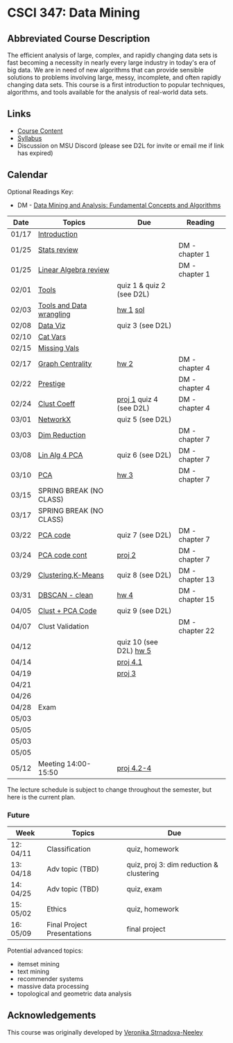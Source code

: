 # CSCI 347: Data Mining

## Abbreviated Course Description

The efficient analysis of large, complex, and rapidly changing data sets is fast
becoming a necessity in nearly every large industry in today's era of big data.
We are in need of new algorithms that can provide sensible solutions to problems
involving large, messy, incomplete, and often rapidly changing data sets. This
course is a first introduction to popular techniques, algorithms, and tools
available for the analysis of real-world data sets.

## Links
- [Course Content](https://github.com/msu/csci-347-spring2022)
- [Syllabus](./syllabus)
- Discussion on MSU Discord (please see D2L for invite or email me if link has expired)

## Calendar

Optional Readings Key:
- DM - [Data Mining and Analysis: Fundamental Concepts and Algorithms](https://dataminingbook.info/book_html/)

| Date  | Topics                                                                | Due                                       | Reading                       |
|-------|-----------------------------------------------------------------------|-------------------------------------------|-------------------------------|
| 01/17 | [Introduction](./notes/01-intro.pdf)                                  |                                           |                               |
| 01/25 | [Stats review](./notes/02a-stats.pdf)                                 |                                           | DM - chapter 1                |
| 01/25 | [Linear Algebra review](./notes/02b-linAlg.pdf)                       |                                           | DM - chapter 1                |
| 02/01 | [Tools](./notes/03-tools.md)                                          | quiz 1 & quiz 2 (see D2L)                 |                               |
| 02/03 | [Tools and Data wrangling](./notes/03-tools.md)                       | [hw 1](hw/01.pdf) [sol](hw/01-sol.pdf)    |                               |
| 02/08 | [Data Viz](./notes/04a-viz.ipynb)                                     | quiz 3 (see D2L)                          |                               |
| 02/10 | [Cat Vars](./notes/04b-cat.pdf)                                       |                                           |                               |
| 02/15 | [Missing Vals](./notes/05a-missing_vals.ipynb)                        |                                           |                               |
| 02/17 | [Graph Centrality](./notes/05b-centrality.pdf)                        | [hw 2](hw/02.pdf)                         | DM - chapter 4                |
| 02/22 | [Prestige](./notes/06a-prestige.pdf)                                  |                                           | DM - chapter 4                |
| 02/24 | [Clust Coeff](./notes/06b-clustcoeff.pdf)                             | [proj 1](proj/01.pdf) quiz 4 (see D2L)    | DM - chapter 4                |
| 03/01 | [NetworkX](./notes/07a-networkx.ipynb)                                | quiz 5 (see D2L)                          |                               |
| 03/03 | [Dim Reduction](./notes/07b-dimRedux.pdf)                             |                                           | DM - chapter 7                |
| 03/08 | [Lin Alg 4 PCA](./notes/08a-la4pca.pdf)                               | quiz 6 (see D2L)                          | DM - chapter 7                |
| 03/10 | [PCA](./notes/08b-pca.pdf)                                            | [hw 3](hw/03.pdf)                         | DM - chapter 7                |
| 03/15 | SPRING BREAK (NO CLASS)                                               |                                           |                               |
| 03/17 | SPRING BREAK (NO CLASS)                                               |                                           |                               |
| 03/22 | [PCA code](./notes/09-pca.ipynb)                                      | quiz 7 (see D2L)                          | DM - chapter 7                |
| 03/24 | [PCA code cont](./notes/09-pca.ipynb)                                 | [proj 2](proj/02.pdf)                     | DM - chapter 7                |
| 03/29 | [Clustering](./notes/10a-clust.pdf),[K-Means](./notes/10b-kmeans.pdf) | quiz 8 (see D2L)                          | DM - chapter 13               |
| 03/31 | [DBSCAN - clean](./notes/10c-dbscan-clean.pdf)                        | [hw 4](hw/04.pdf)                         | DM - chapter 15               |
| 04/05 | [Clust + PCA Code](./notes/11a-clust-code.ipynb)                      | quiz 9 (see D2L)                          |                               |
| 04/07 |  Clust Validation                                                     |                                           | DM - chapter 22               |
| 04/12 |                                                                       | quiz 10 (see D2L) [hw 5](hw/05.pdf)       |                               |
| 04/14 |                                                                       | [proj 4.1](proj/04.pdf)                   |                               |
| 04/19 |                                                                       | [proj 3](proj/03.pdf)                     |                               |
| 04/21 |                                                                       |                                           |                               |
| 04/26 |                                                                       |                                           |                               |
| 04/28 | Exam                                                                  |                                           |                               |
| 05/03 |                                                                       |                                           |                               |
| 05/05 |                                                                       |                                           |                               |
| 05/03 |                                                                       |                                           |                               |
| 05/05 |                                                                       |                                           |                               |
| 05/12 | Meeting 14:00-15:50                                                   | [proj 4.2-4](proj/04.pdf)                 |                               |

The lecture schedule is subject to change throughout the semester, but here is
the current plan.

### Future

| Week     | Topics                                        | Due
|----------|-----------------------------------------------|---------------------------------------
|12: 04/11 | Classification                                | quiz, homework
|13: 04/18 | Adv topic (TBD)                               | quiz, proj 3: dim reduction & clustering
|14: 04/25 | Adv topic (TBD)                               | quiz, exam
|15: 05/02 | Ethics                                        | quiz, homework
|16: 05/09 | Final Project Presentations                   | final project

Potential advanced topics:
- itemset mining
- text mining
- recommender systems
- massive data processing
- topological and geometric data analysis

## Acknowledgements

This course was originally developed by [Veronika
Strnadova-Neeley](https://www.cs.montana.edu/veronika/)

